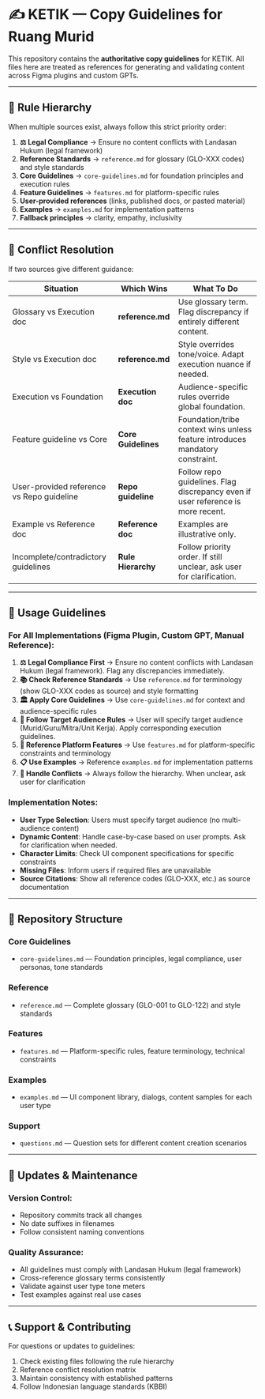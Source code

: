 # ✍️ KETIK — Copy Guidelines for Ruang Murid

This repository contains the **authoritative copy guidelines** for KETIK.
All files here are treated as references for generating and validating content across Figma plugins and custom GPTs.

---

## 📐 Rule Hierarchy

When multiple sources exist, always follow this strict priority order:

1. **⚖️ Legal Compliance** → Ensure no content conflicts with Landasan Hukum (legal framework)
2. **Reference Standards** → `reference.md` for glossary (GLO-XXX codes) and style standards
3. **Core Guidelines** → `core-guidelines.md` for foundation principles and execution rules
4. **Feature Guidelines** → `features.md` for platform-specific rules
5. **User-provided references** (links, published docs, or pasted material)
6. **Examples** → `examples.md` for implementation patterns
7. **Fallback principles** → clarity, empathy, inclusivity

---

## 🔄 Conflict Resolution

If two sources give different guidance:

| Situation | Which Wins | What To Do |
|-----------|------------|-------------|
| Glossary vs Execution doc | **reference.md** | Use glossary term. Flag discrepancy if entirely different content. |
| Style vs Execution doc | **reference.md** | Style overrides tone/voice. Adapt execution nuance if needed. |
| Execution vs Foundation | **Execution doc** | Audience-specific rules override global foundation. |
| Feature guideline vs Core | **Core Guidelines** | Foundation/tribe context wins unless feature introduces mandatory constraint. |
| User-provided reference vs Repo guideline | **Repo guideline** | Follow repo guidelines. Flag discrepancy even if user reference is more recent. |
| Example vs Reference doc | **Reference doc** | Examples are illustrative only. |
| Incomplete/contradictory guidelines | **Rule Hierarchy** | Follow priority order. If still unclear, ask user for clarification. |

---

## 🎯 Usage Guidelines

### For All Implementations (Figma Plugin, Custom GPT, Manual Reference):

1. **⚖️ Legal Compliance First** → Ensure no content conflicts with Landasan Hukum (legal framework). Flag any discrepancies immediately.
2. **📚 Check Reference Standards** → Use `reference.md` for terminology (show GLO-XXX codes as source) and style formatting
3. **🏛️ Apply Core Guidelines** → Use `core-guidelines.md` for context and audience-specific rules
4. **👥 Follow Target Audience Rules** → User will specify target audience (Murid/Guru/Mitra/Unit Kerja). Apply corresponding execution guidelines.
5. **🚀 Reference Platform Features** → Use `features.md` for platform-specific constraints and terminology
6. **📋 Use Examples** → Reference `examples.md` for implementation patterns
7. **🔄 Handle Conflicts** → Always follow the hierarchy. When unclear, ask user for clarification

### Implementation Notes:
- **User Type Selection**: Users must specify target audience (no multi-audience content)
- **Dynamic Content**: Handle case-by-case based on user prompts. Ask for clarification when needed.
- **Character Limits**: Check UI component specifications for specific constraints
- **Missing Files**: Inform users if required files are unavailable
- **Source Citations**: Show all reference codes (GLO-XXX, etc.) as source documentation

---

## 📁 Repository Structure

### Core Guidelines
- `core-guidelines.md` — Foundation principles, legal compliance, user personas, tone standards

### Reference
- `reference.md` — Complete glossary (GLO-001 to GLO-122) and style standards

### Features
- `features.md` — Platform-specific rules, feature terminology, technical constraints

### Examples
- `examples.md` — UI component library, dialogs, content samples for each user type

### Support
- `questions.md` — Question sets for different content creation scenarios

---

## 🔄 Updates & Maintenance

### Version Control:
- Repository commits track all changes
- No date suffixes in filenames
- Follow consistent naming conventions

### Quality Assurance:
- All guidelines must comply with Landasan Hukum (legal framework)
- Cross-reference glossary terms consistently
- Validate against user type tone meters
- Test examples against real use cases

---

## 📞 Support & Contributing

For questions or updates to guidelines:
1. Check existing files following the rule hierarchy
2. Reference conflict resolution matrix
3. Maintain consistency with established patterns
4. Follow Indonesian language standards (KBBI)